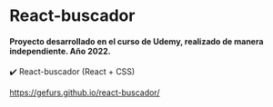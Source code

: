 # React-buscador

#### Proyecto desarrollado en el curso de Udemy, realizado de manera independiente. Año **2022**.

:heavy_check_mark: React-buscador (React + CSS)

https://gefurs.github.io/react-buscador/